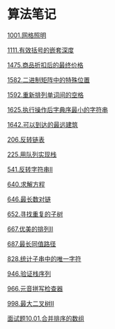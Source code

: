 # 算法笔记
[1001.网格照明](./notes/1001.网格照明.md)
[1111.有效括号的嵌套深度](./notes/1111.有效括号的嵌套深度.md)
[1475.商品折扣后的最终价格](./notes/1475.商品折扣后的最终价格.md)
[1582.二进制矩阵中的特殊位置](./notes/1582.二进制矩阵中的特殊位置.md)
[1592.重新排列单词间的空格](./notes/1592.重新排列单词间的空格.md)
[1625.执行操作后字典序最小的字符串](./notes/1625.执行操作后字典序最小的字符串.md)
[1642.可以到达的最远建筑](./notes/1642.可以到达的最远建筑.md)
[206.反转链表](./notes/206.反转链表.md)
[225.用队列实现栈](./notes/225.用队列实现栈.md)
[541.反转字符串II](./notes/541.反转字符串II.md)
[640.求解方程](./notes/640.求解方程.md)
[646.最长数对链](./notes/646.最长数对链.md)
[652.寻找重复的子树](./notes/652.寻找重复的子树.md)
[667.优美的排列II](./notes/667.优美的排列II.md)
[687.最长同值路径](./notes/687.最长同值路径.md)
[828.统计子串中的唯一字符](./notes/828.统计子串中的唯一字符.md)
[946.验证栈序列](./notes/946.验证栈序列.md)
[966.元音拼写检查器](./notes/966.元音拼写检查器.md)
[998.最大二叉树II](./notes/998.最大二叉树II.md)
[面试题10.01.合并排序的数组](./notes/面试题10.01.合并排序的数组.md)
